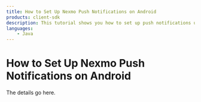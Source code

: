 ```yaml
---
title: How to Set Up Nexmo Push Notifications on Android
products: client-sdk
description: This tutorial shows you how to set up push notifications using Firebase.
languages:
    - Java
---
```


# How to Set Up Nexmo Push Notifications on Android

The details go here.

